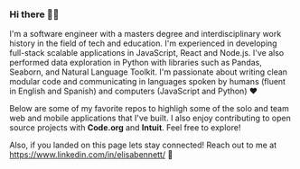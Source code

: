 ### Hi there 👋🏾

I'm a software engineer with a masters degree and interdisciplinary work history in the field of tech and education. I'm experienced in developing full-stack scalable applications in JavaScript, React and Node.js. I've also performed data exploration in Python with libraries such as Pandas, Seaborn, and Natural Language Toolkit. I'm passionate about writing clean modular code and communicating in languages spoken by humans (fluent in English and Spanish) and computers (JavaScript and Python) ❤️

Below are some of my favorite repos to highligh some of the solo and team web and mobile applications that I've built. I also enjoy contributing to open source projects with **Code.org** and **Intuit**. Feel free to explore! 

Also, if you landed on this page lets stay connected! Reach out to me at https://www.linkedin.com/in/elisabennett/ 📨
